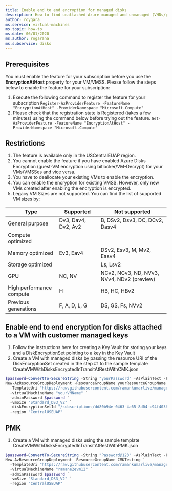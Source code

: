 ```yaml
---
title: Enable end to end encryption for managed disks
description: How to find unattached Azure managed and unmanaged (VHDs/page blobs) disks by using the Azure portal.
author: roygara
ms.service: virtual-machines
ms.topic: how-to
ms.date: 06/01/2020
ms.author: rogarana
ms.subservice: disks
---
```


## Prerequisites

You must enable the feature for your subscription before you use the **EncryptionAtHost** property for your VM/VMSS. Please follow the steps below to enable the feature for your subscription:

1.	Execute the following command to register the feature for your subscription
 `Register-AzProviderFeature -FeatureName "EncryptionAtHost" -ProviderNamespace "Microsoft.Compute"` 
1.	Please check that the registration state is Registered (takes a few minutes) using the command below before trying out the feature.
 `Get-AzProviderFeature -FeatureName "EncryptionAtHost" -ProviderNamespace "Microsoft.Compute"  `

## Restrictions

1.	The feature is available only in the USCentralEUAP region.
2.	You cannot enable the feature if you have enabled Azure Disks Encryption (guest-VM encryption using bitlocker/VM-Decrypt) for your VMs/VMSSes and vice versa.
3.	You have to deallocate your existing VMs to enable the encryption.
4.	You can enable the encryption for existing VMSS. However, only new VMs created after enabling the encryption is encrypted.
5.	Legacy VM Sizes are not supported. You can find the list of supported VM sizes by:


|Type  |Supported  |Not supported  |
|---------|---------|---------|
|General purpose     | Dv3, Dav4, Dv2, Av2        | B, DSv2, Dsv3, DC, DCv2, Dasv4        |
|Compute optimized     |         |         |
|Memory optimized     | Ev3, Eav4        | DSv2, Esv3, M, Mv2, Easv4        |
|Storage optimized     |         | Ls, Lsv2        |
|GPU     | NC, NV        | NCv2, NCv3, ND, NVv3, NVv4, NDv2 (preview)        |
|High performance compute     | H        | HB, HC, HBv2        |
|Previous generations     | F, A, D, L, G        | DS, GS, Fs, NVv2        |

## Enable end to end encryption for disks attached to a VM with customer managed keys

1.	Follow the instructions here for creating a Key Vault for storing your keys and a DiskEncryptionSet pointing to a key in the Key Vault
1.	Create a VM with managed disks by passing the resource URI of the DiskEncryptionSet created in the step #1 to the sample template CreateVMWithDisksEncryptedInTransitAtRestWithCMK.json

```PowerShell
$password=ConvertTo-SecureString -String "yourPassword" -AsPlainText -Force
New-AzResourceGroupDeployment -ResourceGroupName yourResourceGroupName `
  -TemplateUri "https://raw.githubusercontent.com/ramankumarlive/manageddisksendtoendencryptionpreview/master/CreateVMWithDisksEncryptedInTransitAtRestWithCMK.json" `
  -virtualMachineName "yourVMName" `
  -adminPassword $password `
  -vmSize "Standard_DS3_V2" `
  -diskEncryptionSetId "/subscriptions/dd80b94e-0463-4a65-8d04-c94f403879dc/resourceGroups/yourResourceGroupName/providers/Microsoft.Compute/diskEncryptionSets/yourDESName" `
  -region "CentralUSEUAP"
```

## PMK

1.	Create a VM with managed disks using the sample template CreateVMWithDisksEncryptedInTransitAtRestWithPMK.json

```PowerShell
$password=ConvertTo-SecureString -String "Password@123" -AsPlainText -Force
New-AzResourceGroupDeployment -ResourceGroupName CMKTesting `
  -TemplateUri "https://raw.githubusercontent.com/ramankumarlive/manageddisksendtoendencryptionpreview/master/CreateVMWithDisksEncryptedInTransitAtRestWithPMK.json" `
  -virtualMachineName "ramane2evm12" `
  -adminPassword $password `
  -vmSize "Standard_DS3_V2" `
  -region "CentralUSEUAP"
```

